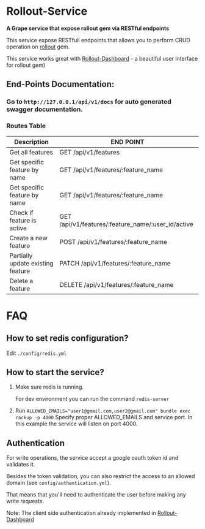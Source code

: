 # Rollout-Service
**A Grape service that expose rollout gem via RESTful endpoints**

This service expose RESTfull endpoints that allows you to perform CRUD operation on [rollout](https://github.com/fetlife/rollout) gem.

This service works great with [Rollout-Dashboard](https://github.com/fiverr/rollout_dashboard) - a beautiful user interface for rollout gem) 

## End-Points Documentation:

### Go to `http://127.0.0.1/api/v1/docs` for auto generated swagger documentation.

### Routes Table
| Description   | END POINT     |
| ------------- | ------------- |
| Get all features  | GET /api/v1/features  |
| Get specific feature by name  | GET /api/v1/features/:feature_name  |
| Get specific feature by name  | GET /api/v1/features/:feature_name  |
| Check if feature is active  | GET /api/v1/features/:feature_name/:user_id/active  |
| Create a new feature  | POST /api/v1/features/:feature_name  |
| Partially update existing feature  | PATCH /api/v1/features/:feature_name  |
| Delete a feature  | DELETE /api/v1/features/:feature_name  |


# FAQ

## How to set redis configuration?
Edit `./config/redis.yml`

## How to start the service? 
1. Make sure redis is running. 

   For dev environment you can run the command `redis-server`

2. Run `ALLOWED_EMAILS="user1@gmail.com,user2@gmail.com" bundle exec rackup -p 4000`
Specify proper ALLOWED_EMAILS and service port. In this example the service will listen on port 4000.

## Authentication

For write operations, the service accept a google oauth token id and validates it.

Besides the token validation, you can also restrict the access to an allowed domain (see `config/authentication.yml`). 

That means that you'll need to authenticate the user before making any write requests. 

Note: The client side authentication already implemented in [Rollout-Dashboard](https://github.com/fiverr/rollout_dashboard)
